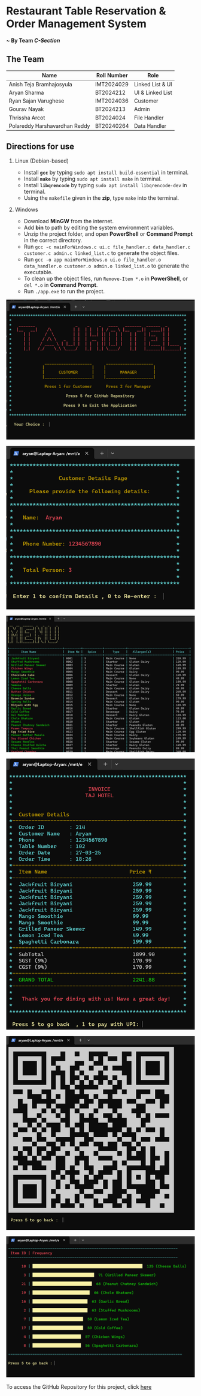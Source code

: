 Restaurant Table Reservation & Order Management System
======================================================

**\~ By Team _C-Section_**

The Team
--------

|          Name                 | Roll Number |       Role       |
|-------------------------------|-------------|------------------|
| Anish Teja Bramhajosyula      | IMT2024029  | Linked List & UI |
| Aryan Sharma                  | BT2024212   | UI & Linked List |
| Ryan Sajan Varughese          | IMT2024036  | Customer         |
| Gourav Nayak                  | BT2024213   | Admin            |
| Thrissha Arcot                | BT2024024   | File Handler     |
| Polareddy Harshavardhan Reddy | BT20240264  | Data Handler     |

Directions for use
------------------
1. Linux (Debian-based)
   * Install **`gcc`** by typing `sudo apt install build-essential` in terminal.
   * Install **`make`** by typing `sudo apt install make` in terminal.
   * Install **`libqrencode`** by typing `sudo apt install libqrencode-dev` in terminal.
   * Using the `makefile` given in the **zip**, type `make` into the terminal.
  
2. Windows
    * Download **MinGW** from the internet.
    * Add **bin** to path by editing the system environment variables.
    * Unzip the project folder, and open **PowerShell** or **Command Prompt** in the correct directory.
    * Run `gcc -c mainForWindows.c ui.c file_handler.c data_handler.c customer.c admin.c linked_list.c` to generate the object files.
    * Run `gcc -o app mainForWindows.o ui.o file_handler.o data_handler.o customer.o admin.o linked_list.o` to generate the executable.
    * To clean up the object files, run `Remove-Item *.o` in **PowerShell**, or `del *.o` in **Command Prompt**.
    * Run `./app.exe` to run the project.

![](ss1.png)

![](ss2.png)

![](ss3.png)

![](ss4.png)

![](ss5.png)

![](ss6.png)



To access the GitHub Repository for this project, click [here](https://www.tinyurl.com/cendsem)
